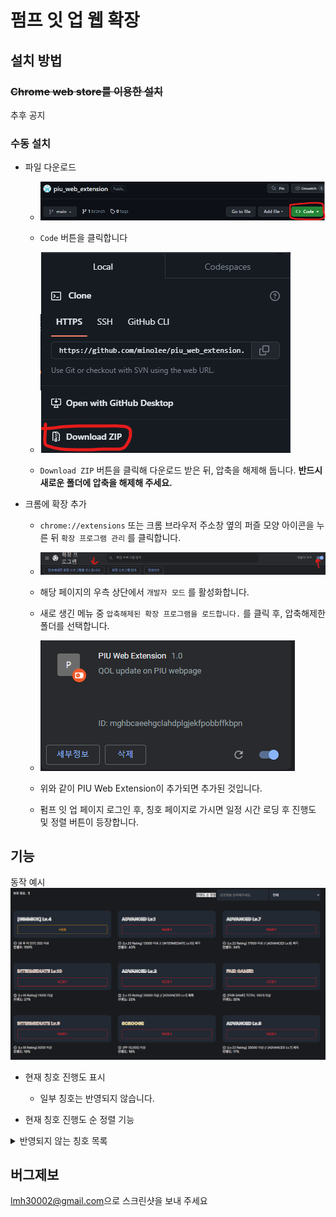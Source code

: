 # 펌프 잇 업 웹 확장

## 설치 방법

### ~~Chrome web store를 이용한 설치~~
추후 공지

### 수동 설치

* 파일 다운로드
    * ![코드 다운로드](readme_images/1.png)
    * `Code` 버튼을 클릭합니다

    * ![zip 다운로드](readme_images/2.png)
    * `Download ZIP` 버튼을 클릭해 다운로드 받은 뒤, 압축을 해제해 둡니다. **반드시 새로운 폴더에 압축을 해제해 주세요.**

* 크롬에 확장 추가
    * `chrome://extensions` 또는 크롬 브라우저 주소창 옆의 퍼즐 모양 아이콘을 누른 뒤 `확장 프로그램 관리` 를 클릭합니다.
    
    * ![개발자 모드](readme_images/2-1.png)
    * 해당 페이지의 우측 상단에서 `개발자 모드` 를 활성화합니다.

    * 새로 생긴 메뉴 중 `압축해제된 확장 프로그램을 로드합니다.` 를 클릭 후, 압축해제한 폴더를 선택합니다.

    * ![완료](readme_images/3.png)
    * 위와 같이 PIU Web Extension이 추가되면 추가된 것입니다.

    * 펌프 잇 업 페이지 로그인 후, 칭호 페이지로 가시면 일정 시간 로딩 후 진행도 및 정렬 버튼이 등장합니다.

## 기능

동작 예시
![예시](readme_images/4.png)

* 현재 칭호 진행도 표시
    * 일부 칭호는 반영되지 않습니다.
    
* 현재 칭호 진행도 순 정렬 기능

<details>
<summary> 반영되지 않는 칭호 목록 </summary>

* LOVERS
* CO-OP Lv x / ADVANCED / EXPERT / MASTER
* XXX Follower / A huge fan of XXX
    * 채보별 제작자 목록을 제공해 주실 수 있으신 분은 연락해주시면 감사하겠습니다.

</details>

## 버그제보
[lmh30002@gmail.com](mailto:lmh30002@gmail.com)으로 스크린샷을 보내 주세요

